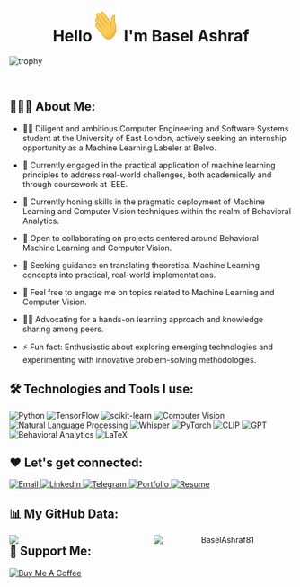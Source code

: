 <h1 align="center">Hello<img src="https://raw.githubusercontent.com/ABSphreak/ABSphreak/master/gifs/Hi.gif" width="50px" height="60px"> I'm Basel Ashraf</h1>

![trophy](https://github-profile-trophy.vercel.app/?username=BaselAshraf81&theme=darkhub&no-bg=true&no-frame=true)


<br/>

## 👨🏻‍💻 About Me:

- 🙋‍♂️ Diligent and ambitious Computer Engineering and Software Systems student at the University of East London, actively seeking an internship opportunity as a Machine Learning Labeler at Belvo.

- 🔭 Currently engaged in the practical application of machine learning principles to address real-world challenges, both academically and through coursework at IEEE.

- 🌱 Currently honing skills in the pragmatic deployment of Machine Learning and Computer Vision techniques within the realm of Behavioral Analytics.

- 👯 Open to collaborating on projects centered around Behavioral Machine Learning and Computer Vision.

- 🤔 Seeking guidance on translating theoretical Machine Learning concepts into practical, real-world implementations.

- 💬 Feel free to engage me on topics related to Machine Learning and Computer Vision.

- 👨‍💻 Advocating for a hands-on learning approach and knowledge sharing among peers.

- ⚡ Fun fact: Enthusiastic about exploring emerging technologies and experimenting with innovative problem-solving methodologies.

## 🛠️ Technologies and Tools I use:

<p>
<img alt="Python" src="https://img.shields.io/badge/Python-14354C?style=for-the-badge&logo=python&logoColor=white" height="25px"/>
<img alt="TensorFlow" src="https://img.shields.io/badge/TensorFlow-FF6F00?style=for-the-badge&logo=TensorFlow&logoColor=white" height="25px"/>
<img alt="scikit-learn" src="https://img.shields.io/badge/scikit_learn-F7931E?style=for-the-badge&logo=scikit-learn&logoColor=white" height="25px"/>
<img alt="Computer Vision" src="https://img.shields.io/badge/Computer_Vision-8a3ab9?style=for-the-badge&logoColor=white" height="25px"/>
<img alt="Natural Language Processing" src="https://img.shields.io/badge/Natural_Language_Processing-3A5FCD?style=for-the-badge&logoColor=white" height="25px"/>
<img alt="Whisper" src="https://img.shields.io/badge/Whisper-5E8B7E?style=for-the-badge&logoColor=white" height="25px"/>
<img alt="PyTorch" src="https://img.shields.io/badge/PyTorch-EE4C2C?style=for-the-badge&logo=PyTorch&logoColor=white" height="25px"/>
<img alt="CLIP" src="https://img.shields.io/badge/CLIP-8E44AD?style=for-the-badge&logoColor=white" height="25px"/>
<img alt="GPT" src="https://img.shields.io/badge/GPT-7441A5?style=for-the-badge&logoColor=white" height="25px"/>
<img alt="Behavioral Analytics" src="https://img.shields.io/badge/Behavioral_Analytics-FF5733?style=for-the-badge&logoColor=white" height="25px"/>
<img alt="LaTeX" src="https://img.shields.io/badge/LaTeX-008080?style=for-the-badge&logo=LaTeX&logoColor=white" height="25px"/>
</p>


## ❤️ Let's get connected:

<p>
  <a href="mailto:u2679054@uel.ac.uk" target="_blank">
    <img alt="Email" src="https://img.shields.io/badge/Email-D14836?style=for-the-badge&logo=gmail&logoColor=white" height="30px" />
  </a>
  <a href="https://www.linkedin.com/in/basel-askar/" target="_blank">
    <img alt="LinkedIn" src="https://img.shields.io/badge/linkedin-%230077B5.svg?&style=for-the-badge&logo=linkedin&logoColor=white"  height="30px"/>
  </a>
  <a href="https://t.me/qwerty123082" target="_blank">
    <img alt="Telegram" src="https://img.shields.io/badge/Telegram-2CA5E0?style=for-the-badge&logo=telegram&logoColor=white"  height="30px"/>
  </a>
  <a href="https://baselai.vercel.app/" target="_blank">
    <img alt="Portfolio" src="https://img.shields.io/badge/Portfolio-405DE6?style=for-the-badge&logo=appveyor&logoColor=white"  height="30px"/>
  </a>
  <a href="https://baselai.vercel.app/static/media/resume.0357e2a5928685e1eba3.pdf" target="_blank">
    <img alt="Resume" src="https://img.shields.io/badge/Resume-FF6F61?style=for-the-badge&logo=adobeacrobatreader&logoColor=white"  height="30px"/>
  </a>
</p>



## 📊 My GitHub Data:

<div align="center">
  <img align="center" src="https://github-readme-stats.anuraghazra1.vercel.app/api?username=BaselAshraf81&show_icons=true" style="float: left; width: 49%;" />
  <img align="center" src="https://github-readme-streak-stats.herokuapp.com/?user=BaselAshraf81&" alt="BaselAshraf81" style="float: right; width: 49%;" />
</div>







## 🤝 Support Me:

<a href="https://www.buymeacoffee.com/el7awy" target="_blank"><img src="https://cdn.buymeacoffee.com/buttons/v2/default-violet.png" alt="Buy Me A Coffee" height="60px" width="200px"></a>

